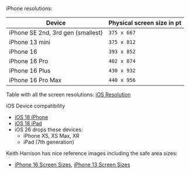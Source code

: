 iPhone resolutions:

| Device                            | Physical screen size in pt |
| --------------------------------- | -------------------------- |
| iPhone SE 2nd, 3rd gen (smallest) | `375 x 667`                |
| iPhone 13 mini                    | `375 x 812`                |
| iPhone 16                         | `393 x 852`                |
| iPhone 16 Pro                     | `402 x 874`                |
| iPhone 16 Plus                    | `430 x 932`                |
| iPhone 16 Pro Max                 | `440 x 956`                |

Table with all the screen resolutions: [iOS Resolution](https://www.ios-resolution.com/)

iOS Device compatibility

* [iOS 18 iPhone](https://support.apple.com/guide/iphone/iphe3fa5df43/ios)
* [iOS 18 iPad](https://support.apple.com/guide/ipad/ipad213a25b2/ipados)
* iOS 26 drops these devices:
	* iPhone XS, XS Max, XR
	* iPad (7th generation)

Keith Harrison has nice reference images including the safe area sizes:
* [iPhone 16 Screen Sizes](https://useyourloaf.com/blog/iphone-16-screen-sizes/), [iPhone 13 Screen Sizes](https://useyourloaf.com/blog/iphone-13-screen-sizes/)
